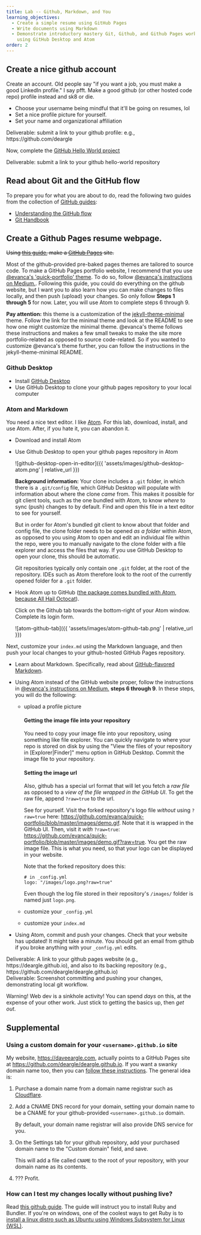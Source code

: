 ```yaml
---
title: Lab -- Github, Markdown, and You
learning_objectives:
  - Create a simple resume using GitHub Pages
  - Write documents using Markdown
  - Demonstrate introductory mastery Git, Github, and Github Pages workflow
    using GitHub Desktop and Atom
order: 2
---
```


## Create a nice github account

Create an account. Old people say "if you want a job, you must make a good
LinkedIn profile." I say pfft. Make a good github
(or other hosted code repo) profile instead and sk8 or die.

* Choose your username being mindful that it'll be going on resumes, lol
* Set a nice profile picture for yourself.
* Set your name and organizational affiliation

<div class='alert alert-deliverable'>
Deliverable: submit a link to your github profile: e.g., https://github.com/deargle
</div>

Now, complete the [GitHub Hello World project](https://guides.github.com/activities/hello-world/)

<div class='alert alert-deliverable'>
Deliverable: submit a link to your github hello-world repository
</div>

## Read about Git and the GitHub flow

To prepare you for what you are about to do, read the following two guides from the collection of [GitHub guides](https://guides.github.com/):

* [Understanding the GitHub flow](https://guides.github.com/introduction/flow/)
* [Git Handbook](https://guides.github.com/introduction/git-handbook/)

## Create a Github Pages resume webpage.

~~Using [this guide](https://guides.github.com/features/pages/), make a [GitHub Pages](https://pages.github.com/) site.~~

Most of the github-provided pre-baked pages themes are tailored to source code. To make a GitHub Pages portfolio website,
I recommend that you use [@evanca's 'quick-portfolio' theme](https://github.com/evanca/quick-portfolio). To do so,
follow [@evanca's instructions on Medium.](https://blog.usejournal.com/set-up-your-portfolio-website-in-less-than-10-minutes-with-github-pages-d0efa8ff56fd). Following this guide, you could do everything on the github website, but I want you to also learn
how you can make changes to files locally, and then push (upload) your changes. So only follow **Steps 1 through 5** for now.
Later, you will use Atom to complete steps 6 through 9.

**Pay attention:** this theme is a customization of the [jekyll-theme-minimal](https://github.com/pages-themes/minimal) theme.
Follow the link for the minimal theme and look at the README to see how one might customize the minimal
theme. @evanca's theme follows these instructions and makes a few small tweaks to make the site more portfolio-related
as opposed to source code-related. So if you wanted to customize @evanca's theme further, you can follow the instructions
in the jekyll-theme-minimal README.

### Github Desktop

* Install [GitHub Desktop](https://desktop.github.com/)
* Use GitHub Desktop to clone your github pages repository to your local computer

### Atom and Markdown

You need a nice text editor. I like [Atom](https://atom.io/). For this
lab, download, install, and use Atom. After, if you hate it, you can abandon it.

* Download and install Atom
* Use Github Desktop to open your github pages repository in Atom

  ![github-desktop-open-in-editor]({{ 'assets/images/github-desktop-atom.png' | relative_url }})

  **Background information:** Your clone includes a `.git` folder, in which there is a `.git/config` file, which
  GitHub Desktop will populate with information about where the clone _came_ from.
  This makes it possible for git client tools, such as the one bundled with Atom,
  to know _where_ to sync (push) changes to by default. Find and open this file in
  a text editor to see for yourself.

  But in order for Atom's
  bundled git client to know about that folder and config file, the clone folder needs to be
  opened _as a folder_ within Atom, as opposed to you using Atom to open and edit an
  individual file within the repo, were you to manually navigate to the clone folder
  with a file explorer and access the files that way. If you use GitHub Desktop
  to open your clone, this should be automatic.

  Git repositories typically only contain one `.git` folder, at the root of the
  repository. IDEs such as Atom therefore look to the root of the currently opened
  folder for a `.git` folder.

* Hook Atom up to GitHub ([the package comes bundled with Atom, because All Hail Octocat](https://github.atom.io/)).

  Click on the Github tab towards the bottom-right of your Atom window. Complete its
  login form.

  ![atom-github-tab]({{ 'assets/images/atom-github-tab.png' | relative_url }})

Next, customize your `index.md` using the Markdown language, and then push your
local changes to your github-hosted GitHub Pages repository.

* Learn about Markdown. Specifically, read about [GitHub-flavored Markdown](https://guides.github.com/features/mastering-markdown/).

* Using Atom instead of the GitHub website proper, follow the instructions in
  [@evanca's instructions on Medium.](https://blog.usejournal.com/set-up-your-portfolio-website-in-less-than-10-minutes-with-github-pages-d0efa8ff56fd) **steps 6 through 9**. In these steps, you will do the following:

  - upload a profile picture

    #### Getting the image file into your repository

    You need to copy your image file into your repository, using something like file explorer. You can quickly navigate
    to where your repo is stored on disk by using the "View the files of your repository in \[Explorer\|Finder\]" menu option in
    GitHub Desktop. Commit the image file to your repository.

    #### Setting the image url

    Also, github has a special url format that will let you fetch a _raw file_ as opposed to a _view of the file wrapped in the GitHub UI_.
    To get the raw file, append `?raw=true` to the url.

    See for yourself. Visit the forked repository's
    logo file _without_ using `?raw=true` here: <https://github.com/evanca/quick-portfolio/blob/master/images/demo.gif>. Note
    that it is wrapped in the GitHub UI. Then, visit it _with_ `?raw=true`: <https://github.com/evanca/quick-portfolio/blob/master/images/demo.gif?raw=true>. You get the raw image file. This is what you need, so that your logo can be
    displayed in your website.

    Note that the forked repository does this:

        # in _config.yml
        logo: "/images/logo.png?raw=true"

    Even though the log file stored in their repository's `/images/` folder is named just `logo.png`.
  - customize your `_config.yml`
  - customize your `index.md`

* Using Atom, commit and push your changes. Check that your website has updated! It might take a minute. You should
  get an email from github if you broke anything with your `_config.yml` edits.

<div class='alert alert-deliverable'>
Deliverable: A link to your github pages website (e.g., https://deargle.github.io), and also to its backing repository (e.g., https://github.com/deargle/deargle.github.io)
</div>

<div class='alert alert-deliverable'>
Deliverable: Screenshot committing and pushing your changes, demonstrating local git workflow.
</div>

Warning! Web dev is a sinkhole activity! You can spend _days_ on this, at the
expense of your other work. Just stick to getting the basics up, then _get out_.

## Supplemental

### Using a custom domain for your `<username>.github.io` site

My website, <https://daveeargle.com>, actually points to a GitHub Pages site at
<https://github.com/deargle/deargle.github.io>. If you want a swanky domain name too,
then you can [follow these instructions](https://docs.github.com/en/github/working-with-github-pages/managing-a-custom-domain-for-your-github-pages-site). The general idea is:

1. Purchase a domain name from a domain name
   registrar such as [Cloudflare](https://cloudflare.com).

2. Add a CNAME DNS record for your domain, setting your domain name to be a CNAME
   for your github-provided `<username>.github.io` domain.

   By default, your domain name registrar will also provide DNS service for you.

3. On the Settings tab for your github repository, add your purchased domain name
   to the "Custom domain" field, and save.

   This will add a file called `CNAME` to the root of your repository, with your
   domain name as its contents.

3. ??? Profit.

### How can I test my changes locally without pushing live?

Read [this github guide](https://docs.github.com/en/github/working-with-github-pages/testing-your-github-pages-site-locally-with-jekyll).
The guide will instruct you to install Ruby and Bundler. If you're on windows, one of the coolest ways to get Ruby is to [install a linux distro such as Ubuntu using Windows Subsystem for Linux (WSL)](https://ubuntu.com/wsl).

